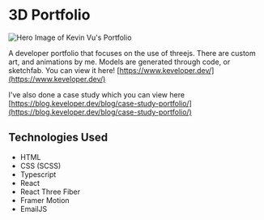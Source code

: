 # 3D Portfolio

![Hero Image of Kevin Vu's Portfolio](https://blog.keveloper.dev/hero.png)

A developer portfolio that focuses on the use of threejs. There are custom art, and animations by me. Models are generated through code, or sketchfab.
You can view it here! [https://www.keveloper.dev/](https://www.keveloper.dev/)

I've also done a case study which you can view here [https://blog.keveloper.dev/blog/case-study-portfolio/](https://blog.keveloper.dev/blog/case-study-portfolio/)

## Technologies Used

- HTML
- CSS (SCSS)
- Typescript
- React
- React Three Fiber
- Framer Motion
- EmailJS
